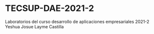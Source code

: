 # TECSUP-DAE-2021-2
Laboratorios del curso desarrollo de aplicaciones empresariales 2021-2 Yeshua Josue Layme Castilla
